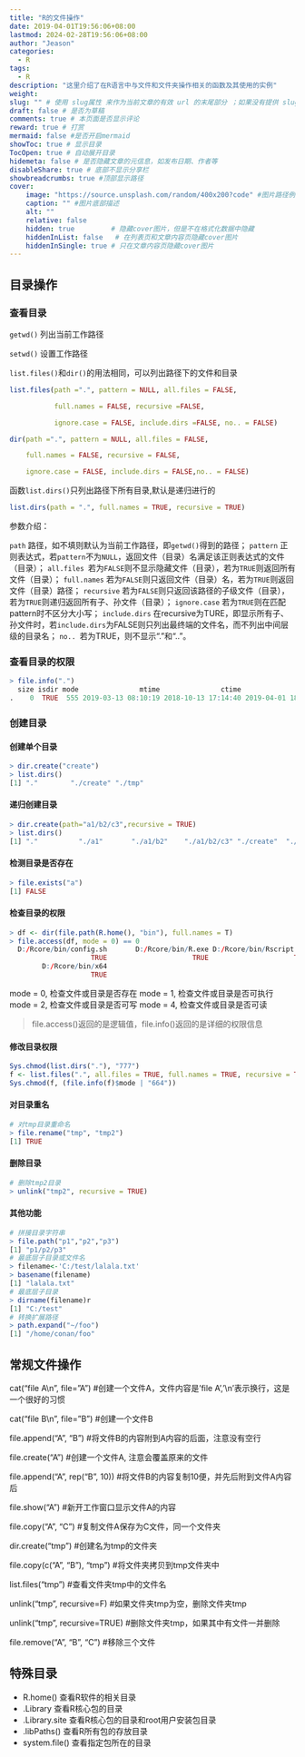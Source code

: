 ```yaml
---
title: "R的文件操作"
date: 2019-04-01T19:56:06+08:00
lastmod: 2024-02-28T19:56:06+08:00
author: "Jeason"
categories:
  - R
tags:
  - R
description: "这里介绍了在R语言中与文件和文件夹操作相关的函数及其使用的实例"
weight:
slug: "" # 使用 slug属性 来作为当前文章的有效 url 的末尾部分 ；如果没有提供 slug 则使用 title 代替。
draft: false # 是否为草稿
comments: true # 本页面是否显示评论
reward: true # 打赏
mermaid: false #是否开启mermaid
showToc: true # 显示目录
TocOpen: true # 自动展开目录
hidemeta: false # 是否隐藏文章的元信息，如发布日期、作者等
disableShare: true # 底部不显示分享栏
showbreadcrumbs: true #顶部显示路径
cover:
    image: "https://source.unsplash.com/random/400x200?code" #图片路径例如：posts/tech/123/123.png
    caption: "" #图片底部描述
    alt: ""
    relative: false
    hidden: true         # 隐藏cover图片，但是不在格式化数据中隐藏
    hiddenInList: false   # 在列表页和文章内容页隐藏cover图片
    hiddenInSingle: true # 只在文章内容页隐藏cover图片
---
```



## 目录操作  

### 查看目录  

`getwd()` 列出当前工作路径  

`setwd()` 设置工作路径  

`list.files()`和`dir()`的用法相同，可以列出路径下的文件和目录  

```R
list.files(path =".", pattern = NULL, all.files = FALSE,

           full.names = FALSE, recursive =FALSE,

           ignore.case = FALSE, include.dirs =FALSE, no.. = FALSE)

dir(path =".", pattern = NULL, all.files = FALSE,

    full.names = FALSE, recursive = FALSE,

    ignore.case = FALSE, include.dirs = FALSE,no.. = FALSE)
```

函数`list.dirs()`只列出路径下所有目录,默认是递归进行的  

```R
list.dirs(path = ".", full.names = TRUE, recursive = TRUE)
```

参数介绍：

`path` 路径，如不填则默认为当前工作路径，即`getwd()`得到的路径；
`pattern` 正则表达式，若`pattern`不为`NULL`，返回文件（目录）名满足该正则表达式的文件（目录）；
`all.files `若为`FALSE`则不显示隐藏文件（目录），若为`TRUE`则返回所有文件（目录）；
`full.names` 若为`FALSE`则只返回文件（目录）名，若为`TRUE`则返回文件（目录）路径；
`recursive` 若为`FALSE`则只返回该路径的子级文件（目录），若为`TRUE`则递归返回所有子、孙文件（目录）；
`ignore.case` 若为`TRUE`则在匹配pattern时不区分大小写；
`include.dirs` 在recursive为TURE，即显示所有子、孙文件时，若`include.dirs`为FALSE则只列出最终端的文件名，而不列出中间层级的目录名；
`no.. `若为TRUE，则不显示“.”和“..”。  

### 查看目录的权限  

```R
> file.info(".")
  size isdir mode               mtime               ctime               atime exe
.    0  TRUE  555 2019-03-13 08:10:19 2018-10-13 17:14:40 2019-04-01 18:54:24  no
```

### 创建目录  

#### 创建单个目录

```R
> dir.create("create")
> list.dirs()
[1] "."        "./create" "./tmp"
```

#### 递归创建目录  

```R
> dir.create(path="a1/b2/c3",recursive = TRUE)
> list.dirs()
[1] "."          "./a1"       "./a1/b2"    "./a1/b2/c3" "./create"  "./tmp"
```

#### 检测目录是否存在  

```R
> file.exists("a")
[1] FALSE
```

#### 检查目录的权限  

```R
> df <- dir(file.path(R.home(), "bin"), full.names = T)
> file.access(df, mode = 0) == 0
  D:/Rcore/bin/config.sh       D:/Rcore/bin/R.exe D:/Rcore/bin/Rscript.exe 
                    TRUE                     TRUE                     TRUE 
        D:/Rcore/bin/x64 
                    TRUE
```

mode = 0, 检查文件或目录是否存在
mode = 1, 检查文件或目录是否可执行
mode = 2, 检查文件或目录是否可写
mode = 4, 检查文件或目录是否可读  

> file.access()返回的是逻辑值，file.info()返回的是详细的权限信息  

#### 修改目录权限  

```R
Sys.chmod(list.dirs("."), "777")
f <- list.files(".", all.files = TRUE, full.names = TRUE, recursive = TRUE)
Sys.chmod(f, (file.info(f)$mode | "664"))
```

#### 对目录重名  

```R
# 对tmp目录重命名
> file.rename("tmp", "tmp2")
[1] TRUE
```

#### 删除目录  

```R
# 删除tmp2目录
> unlink("tmp2", recursive = TRUE)
```

#### 其他功能  

```R
# 拼接目录字符串
> file.path("p1","p2","p3")
[1] "p1/p2/p3"
# 最底层子目录或文件名
> filename<-'C:/test/lalala.txt'
> basename(filename)
[1] "lalala.txt"
# 最底层子目录
> dirname(filename)r
[1] "C:/test"
# 转换扩展路径
> path.expand("~/foo")
[1] "/home/conan/foo"
```

## 常规文件操作  

cat(“file A\n”, file=”A”) #创建一个文件A，文件内容是’file A’,’\n’表示换行，这是一个很好的习惯

cat(“file B\n”, file=”B”) #创建一个文件B

file.append(“A”, “B”) #将文件B的内容附到A内容的后面，注意没有空行

file.create(“A”) #创建一个文件A, 注意会覆盖原来的文件

file.append(“A”, rep(“B”, 10)) #将文件B的内容复制10便，并先后附到文件A内容后

file.show(“A”) #新开工作窗口显示文件A的内容

file.copy(“A”, “C”) #复制文件A保存为C文件，同一个文件夹

dir.create(“tmp”) #创建名为tmp的文件夹

file.copy(c(“A”, “B”), “tmp”) #将文件夹拷贝到tmp文件夹中

list.files(“tmp”) #查看文件夹tmp中的文件名

unlink(“tmp”, recursive=F) #如果文件夹tmp为空，删除文件夹tmp

unlink(“tmp”, recursive=TRUE) #删除文件夹tmp，如果其中有文件一并删除

file.remove(“A”, “B”, “C”) #移除三个文件  

## 特殊目录  

- R.home() 查看R软件的相关目录
- .Library 查看R核心包的目录
- .Library.site 查看R核心包的目录和root用户安装包目录
- .libPaths() 查看R所有包的存放目录
- system.file() 查看指定包所在的目录  

